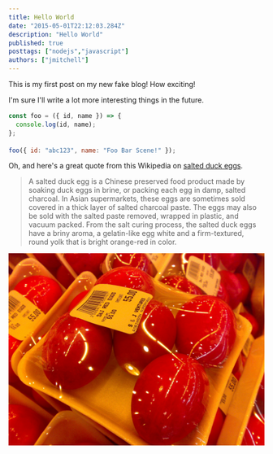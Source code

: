 ```yaml
---
title: Hello World
date: "2015-05-01T22:12:03.284Z"
description: "Hello World"
published: true
posttags: ["nodejs","javascript"]
authors: ["jmitchell"]
---
```


This is my first post on my new fake blog! How exciting!

I'm sure I'll write a lot more interesting things in the future.

```javascript
const foo = ({ id, name }) => {
  console.log(id, name);
};

foo({ id: "abc123", name: "Foo Bar Scene!" });
```

Oh, and here's a great quote from this Wikipedia on
[salted duck eggs](https://en.wikipedia.org/wiki/Salted_duck_egg).

> A salted duck egg is a Chinese preserved food product made by soaking duck
> eggs in brine, or packing each egg in damp, salted charcoal. In Asian
> supermarkets, these eggs are sometimes sold covered in a thick layer of salted
> charcoal paste. The eggs may also be sold with the salted paste removed,
> wrapped in plastic, and vacuum packed. From the salt curing process, the
> salted duck eggs have a briny aroma, a gelatin-like egg white and a
> firm-textured, round yolk that is bright orange-red in color.

![Chinese Salty Egg](./salty_egg.jpg)
